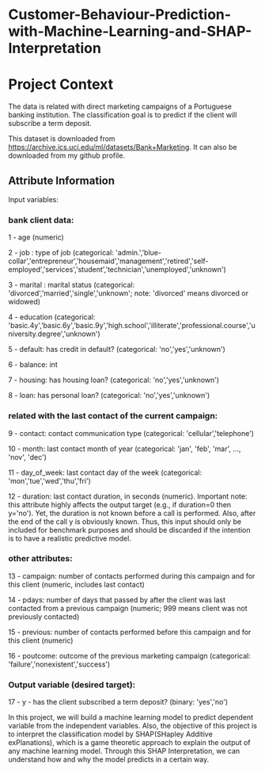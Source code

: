 # Customer-Behaviour-Prediction-with-Machine-Learning-and-SHAP-Interpretation

# Project Context
The data is related with direct marketing campaigns of a Portuguese banking institution. The classification goal is to predict if the client will subscribe a term deposit. 

This dataset is downloaded from https://archive.ics.uci.edu/ml/datasets/Bank+Marketing.
It can also be downloaded from my github profile.

## Attribute Information

Input variables:

### bank client data:
1 - age (numeric)

2 - job : type of job (categorical: 'admin.','blue-collar','entrepreneur','housemaid','management','retired','self-employed','services','student','technician','unemployed','unknown')

3 - marital : marital status (categorical: 'divorced','married','single','unknown'; note: 'divorced' means divorced or widowed)

4 - education (categorical: 'basic.4y','basic.6y','basic.9y','high.school','illiterate','professional.course','university.degree','unknown')

5 - default: has credit in default? (categorical: 'no','yes','unknown')

6 - balance: int

7 - housing: has housing loan? (categorical: 'no','yes','unknown')

8 - loan: has personal loan? (categorical: 'no','yes','unknown')

### related with the last contact of the current campaign:
9 - contact: contact communication type (categorical: 'cellular','telephone')

10 - month: last contact month of year (categorical: 'jan', 'feb', 'mar', ..., 'nov', 'dec')

11 - day_of_week: last contact day of the week (categorical: 'mon','tue','wed','thu','fri')

12 - duration: last contact duration, in seconds (numeric). Important note: this attribute highly affects the output target (e.g., if duration=0 then y='no'). Yet, the duration is not known before a call is performed. Also, after the end of the call y is obviously known. Thus, this input should only be included for benchmark purposes and should be discarded if the intention is to have a realistic predictive model.

### other attributes:
13 - campaign: number of contacts performed during this campaign and for this client (numeric, includes last contact)

14 - pdays: number of days that passed by after the client was last contacted from a previous campaign (numeric; 999 means client was not previously contacted)

15 - previous: number of contacts performed before this campaign and for this client (numeric)

16 - poutcome: outcome of the previous marketing campaign (categorical: 'failure','nonexistent','success')

### Output variable (desired target):
17 - y - has the client subscribed a term deposit? (binary: 'yes','no')

In this project, we will build a machine learning model to predict dependent variable from the independent variables. Also, the objective of this project is to interpret the classification model by SHAP(SHapley Additive exPlanations), which is a game theoretic approach to explain the output of any machine learning model. Through this SHAP Interpretation, we can understand how and why the model predicts in a certain way.

